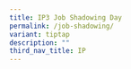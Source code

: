 ```yaml
---
title: IP3 Job Shadowing Day
permalink: /job-shadowing/
variant: tiptap
description: ""
third_nav_title: IP
---
```

